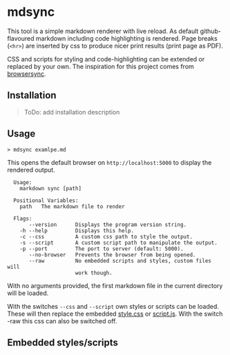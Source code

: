 # mdsync

This tool is a simple markdown renderer with live reload. As default
github-flavoured markdown including code highlighting is rendered. Page breaks
(`<hr>`) are inserted by css to produce nicer print results (print page as PDF).  

CSS and scripts for styling and code-highlighting can be extended or replaced by
your own. The inspiration for this project comes from 
[browsersync](https://github.com/schollz/browsersync).  

## Installation

> ToDo: add installation description

## Usage

```none
> mdsync examlpe.md
```
This opens the default browser on `http://localhost:5000` to display the rendered output.

```text
  Usage:
    markdown sync [path]

  Positional Variables:
    path   The markdown file to render

  Flags:
       --version      Displays the program version string.
    -h --help         Displays this help.
    -c --css          A custom css path to style the output.
    -s --script       A custom script path to manipulate the output.
    -p --port         The port to server (default: 5000).
       --no-browser   Prevents the browser from being opened.
       --raw          No embedded scripts and styles, custom files will
                      work though.
```

With no arguments provided, the first markdown file in the current directory will be loaded.  

With the switches `--css` and `--script` own styles or scripts can be loaded. These will then replace
the embedded [style.css](./embedded/style.css) or [script.js](./embedded/script.js).
With the switch -raw this css can also be switched off.

## Embedded styles/scripts
